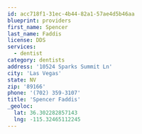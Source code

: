 ```yaml
---
id: acc718f1-31ec-4b44-82a1-57ae4d5b46aa
blueprint: providers
first_name: Spencer
last_name: Faddis
license: DDS
services:
  - dentist
category: dentists
address: '10524 Sparks Summit Ln'
city: 'Las Vegas'
state: NV
zip: '89166'
phone: '(702) 359-3107'
title: 'Spencer Faddis'
_geoloc:
  lat: 36.302282857143
  lng: -115.32465112245
---
```

